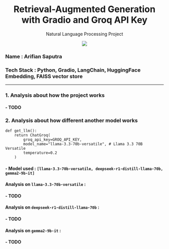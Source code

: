 <h1 align="center"> Retrieval-Augmented Generation with Gradio and Groq API Key</h1>
<p align="center"> Natural Language Processing Project</p>

<div align="center">

<img src="https://img.shields.io/badge/python-3670A0?style=for-the-badge&logo=python&logoColor=ffdd54">

</div>

### Name : Arifian Saputra
### Tech Stack : Python, Gradio, LangChain, HuggingFace Embedding, FAISS vector store

---

### 1. Analysis about how the project works
#### - TODO

### 2. Analysis about how different another model works
```
def get_llm():
    return ChatGroq(
        groq_api_key=GROQ_API_KEY,
        model_name="llama-3.3-70b-versatile", # Llama 3.3 70B Versatile
        temperature=0.2
    )
```
#### - Model used : ```[llama-3.3-70b-versatile, deepseek-r1-distill-llama-70b, gemma2-9b-it]```
#### Analysis on ```llama-3.3-70b-versatile``` : 
#### - TODO
#### Analysis on ```deepseek-r1-distill-llama-70b``` : 
#### - TODO
#### Analysis on ```gemma2-9b-it``` : 
#### - TODO
